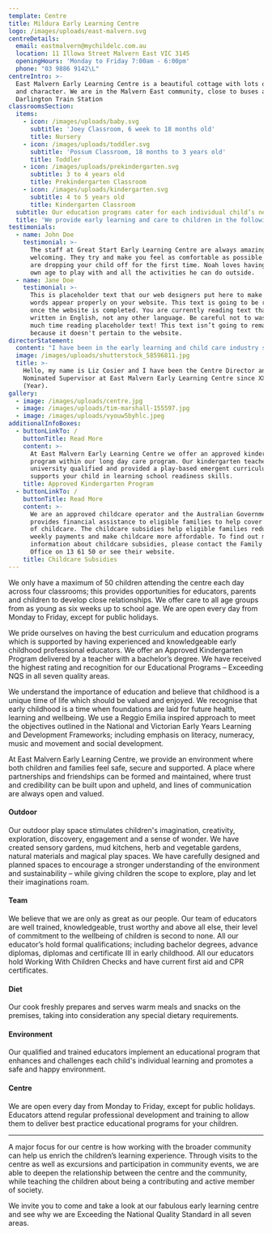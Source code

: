 ```yaml
---
template: Centre
title: Mildura Early Learning Centre
logo: /images/uploads/east-malvern.svg
centreDetails:
  email: eastmalvern@mychildelc.com.au
  location: 11 Illowa Street Malvern East VIC 3145
  openingHours: 'Monday to Friday 7:00am - 6:00pm'
  phone: "03 9886 9142\L"
centreIntro: >-
  East Malvern Early Learning Centre is a beautiful cottage with lots of charm
  and character. We are in the Malvern East community, close to buses and
  Darlington Train Station
classroomsSection:
  items:
    - icon: /images/uploads/baby.svg
      subtitle: 'Joey Classroom, 6 week to 18 months old'
      title: Nursery
    - icon: /images/uploads/toddler.svg
      subtitle: 'Possum Classroom, 18 months to 3 years old'
      title: Toddler
    - icon: /images/uploads/prekindergarten.svg
      subtitle: 3 to 4 years old
      title: Prekindergarten Classroom
    - icon: /images/uploads/kindergarten.svg
      subtitle: 4 to 5 years old
      title: Kindergarten Classroom
  subtitle: Our education programs cater for each individual child’s needs.
  title: 'We provide early learning and care to children in the following classrooms:'
testimonials:
  - name: John Doe
    testimonial: >-
      The staff at Great Start Early Learning Centre are always amazing and very
      welcoming. They try and make you feel as comfortable as possible when you
      are dropping your child off for the first time. Noah loves having kids his
      own age to play with and all the activities he can do outside.
  - name: Jane Doe
    testimonial: >-
      This is placeholder text that our web designers put here to make sure
      words appear properly on your website. This text is going to be replaced
      once the website is completed. You are currently reading text that is
      written in English, not any other language. Be careful not to waste too
      much time reading placeholder text! This text isn’t going to remain here
      because it doesn't pertain to the website.
directorStatement:
  content: "I have been in the early learning and child care industry since 19XX and I have an Advanced Diploma in Early Childhood Education.\LI am very passionate about the Reggio Emilia Approach. We tailor our curriculum to encourage learning and lay down strong foundations which are so vital in the early years. Our curriculum is designed to address the children’s interests and to develop their skills. Our programming format is unique and is designed to address key learning areas including social skills, language, maths, investigation, creative pursuits, fine and gross motor skills, sensory experiences, cultural experiences and environmental understanding. In addition to this it addresses the Outcomes as outlined in the Early Years Learning Frameworks.\n\nI believe that each child is unique and learns and explores in his or her own way. Therefore, we encourage building on their own interests and strengths through scaffolding, mentoring and facilitating their learning and development.\_I believe that our centre truly captivates this and we ignite the endless possibilities of  learning by embracing challenges and rejoicing in accomplishments through our various spaces, open-ended resources and our vibrant atmosphere.\n\nThe team I am fortunate to work with shares my passion for seeing children meet their potential. They are dedicated, professional, experienced and highly qualified.\n\n**We invite you to come and visit our centre to meet our team and to see for yourself our commitment to your child’s early learning journey.**"
  image: /images/uploads/shutterstock_58596811.jpg
  title: >-
    Hello, my name is Liz Cosier and I have been the Centre Director and
    Nominated Supervisor at East Malvern Early Learning Centre since XXXX
    (Year).
gallery:
  - image: /images/uploads/centre.jpg
  - image: /images/uploads/tim-marshall-155597.jpg
  - image: /images/uploads/vyouw5byhlc.jpeg
additionalInfoBoxes:
  - buttonLinkTo: /
    buttonTitle: Read More
    content: >-
      At East Malvern Early Learning Centre we offer an approved kindergarten
      program within our long day care program. Our kindergarten teachers are
      university qualified and provided a play-based emergent curriculum that
      supports your child in learning school readiness skills.
    title: Approved Kindergarten Program
  - buttonLinkTo: /
    buttonTitle: Read More
    content: >-
      We are an approved childcare operator and the Australian Government
      provides financial assistance to eligible families to help cover the cost
      of childcare. The childcare subsidies help eligible families reduce their
      weekly payments and make childcare more affordable. To find out more
      information about childcare subsidies, please contact the Family Assistant
      Office on 13 61 50 or see their website.
    title: Childcare Subsidies
---
```


We only have a maximum of 50 children attending the centre each day across four classrooms; this provides opportunities for educators, parents and children to develop close relationships. We offer care to all age groups from as young as six weeks up to school age. We are open every day from Monday to Friday, except for public holidays.

We pride ourselves on having the best curriculum and education programs which is supported by having experienced and knowledgeable early childhood professional educators. We offer an Approved Kindergarten Program delivered by a teacher with a bachelor’s degree. We have received the highest rating and recognition for our Educational Programs – Exceeding NQS in all seven quality areas.

We understand the importance of education and believe that childhood is a unique time of life which should be valued and enjoyed. We recognise that early childhood is a time when foundations are laid for future health, learning and wellbeing. We use a Reggio Emilia inspired approach to meet the objectives outlined in the National and Victorian Early Years Learning and Development Frameworks; including emphasis on literacy, numeracy, music and movement and social development.

At East Malvern Early Learning Centre, we provide an environment where both children and families feel safe, secure and supported. A place where partnerships and friendships can be formed and maintained, where trust and credibility can be built upon and upheld, and lines of communication are always open and valued.

#### Outdoor

Our outdoor play space stimulates children's imagination, creativity, exploration, discovery, engagement and a sense of wonder. We have created sensory gardens, mud kitchens, herb and vegetable gardens, natural materials and magical play spaces. We have carefully designed and planned spaces to encourage a stronger understanding of the environment and sustainability – while giving children the scope to explore, play and let their imaginations roam.

#### Team

We believe that we are only as great as our people. Our team of educators are well trained, knowledgeable, trust worthy and above all else, their level of commitment to the wellbeing of children is second to none. All our educator’s hold formal qualifications; including bachelor degrees, advance diplomas, diplomas and certificate III in early childhood. All our educators hold Working With Children Checks and have current first aid and CPR certificates.

#### Diet

Our cook freshly prepares and serves warm meals and snacks on the premises, taking into consideration any special dietary requirements.

#### Environment

Our qualified and trained educators implement an educational program that enhances and challenges each child's individual learning and promotes a safe and happy environment.

#### Centre

We are open every day from Monday to Friday, except for public holidays. Educators attend regular professional development and training to allow them to deliver best practice educational programs for your children.

---

A major focus for our centre is how working with the broader community can help us enrich the children’s learning experience. Through visits to the centre as well as excursions and participation in community events, we are able to deepen the relationship between the centre and the community, while teaching the children about being a contributing and active member of society.

We invite you to come and take a look at our fabulous early learning centre and see why we are Exceeding the National Quality Standard in all seven areas.
